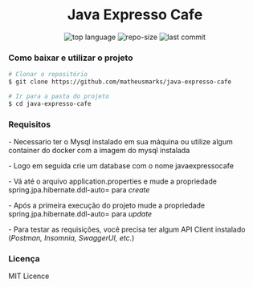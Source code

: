 <h1 align="center">Java Expresso Cafe</h1>


<p align="center">
  <img alt="top language" src="https://img.shields.io/github/languages/top/matheusmarks/java-expresso-cafe.svg" />
  <img alt="repo-size" src="https://img.shields.io/github/repo-size/matheusmarks/java-expresso-cafe.svg" />
  <img alt="last commit" src="https://img.shields.io/github/last-commit/matheusmarks/java-expresso-cafe.svg" />
</p>

<h3>Como baixar e utilizar o projeto</h3>

 ```bash
# Clonar o repositório
$ git clone https://github.com/matheusmarks/java-expresso-cafe

# Ir para a pasta do projeto
$ cd java-expresso-cafe
```

<h3>Requisitos</h3>
<p> - Necessario ter o Mysql instalado em sua máquina ou utilize algum container do docker com a imagem do mysql instalada</p>
<p> - Logo em seguida crie um database com o nome javaexpressocafe</p>
<p> - Vá até o arquivo application.properties e mude a propriedade spring.jpa.hibernate.ddl-auto= para <i>create</i></p>
<p> - Após a primeira execução do projeto mude a propriedade spring.jpa.hibernate.ddl-auto= para <i>update</i></p>
<p> - Para testar as requisições, você precisa ter algum API Client instalado (<i>Postman, Insomnia, SwaggerUI, etc.</i>)</p> 


<h3>Licença</h3>
<a link="https://github.com/matheusmarks/java-expresso-cafe/blob/main/LICENSE">MIT Licence</a>
